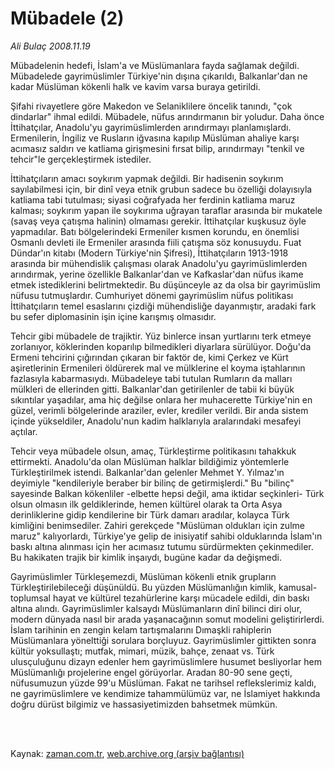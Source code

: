 # Mübadele (2)

*Ali Bulaç 2008.11.19*

<td class="columnist-detail">
<p>Mübadelenin hedefi, İslam'a ve Müslümanlara fayda sağlamak değildi. Mübadelede  gayrimüslimler Türkiye'nin dışına çıkarıldı, Balkanlar'dan ne kadar Müslüman kökenli halk ve kavim varsa buraya getirildi.</p>
<p>
<div id="haberMetinDiv">
<p> Şifahi rivayetlere göre Makedon ve Selaniklilere öncelik tanındı, "çok dindarlar" ihmal edildi. Mübadele, nüfus arındırmanın bir yoludur. Daha önce İttihatçılar, Anadolu'yu gayrimüslimlerden arındırmayı planlamışlardı. Ermenilerin, İngiliz ve Rusların iğvasına kapılıp Müslüman ahaliye karşı acımasız saldırı ve katliama girişmesini fırsat bilip, arındırmayı "tenkil ve tehcir"le gerçekleştirmek istediler. 
<p> İttihatçıların amacı soykırım yapmak değildi. Bir hadisenin soykırım sayılabilmesi için, bir dinî veya etnik grubun sadece bu özelliği dolayısıyla katliama tabi tutulması; siyasi coğrafyada her ferdinin katliama maruz kalması; soykırım yapan ile soykırıma uğrayan taraflar arasında bir mukatele (savaş veya çatışma halinin) olmaması gerekir. İttihatçılar kuşkusuz öyle yapmadılar. Batı bölgelerindeki Ermeniler kısmen korundu, en önemlisi Osmanlı devleti ile Ermeniler arasında fiili çatışma söz konusuydu. Fuat Dündar'ın kitabı (Modern Türkiye'nin Şifresi), İttihatçıların 1913-1918 arasında bir mühendislik çalışması olarak Anadolu'yu gayrimüslimlerden arındırmak, yerine özellikle Balkanlar'dan ve Kafkaslar'dan nüfus ikame etmek istediklerini belirtmektedir. Bu düşünceyle az da olsa bir gayrimüslim nüfusu tutmuşlardır. Cumhuriyet dönemi gayrimüslim nüfus politikası İttihatçıların temel esaslarını çizdiği mühendisliğe dayanmıştır, aradaki fark bu sefer diplomasinin işin içine karışmış olmasıdır.
<p> Tehcir gibi mübadele de trajiktir. Yüz binlerce insan yurtlarını terk etmeye zorlanıyor, köklerinden koparılıp bilmedikleri diyarlara sürülüyor. Doğu'da Ermeni tehcirini çığırından çıkaran bir faktör de, kimi Çerkez ve Kürt aşiretlerinin Ermenileri öldürerek mal ve mülklerine el koyma iştahlarının fazlasıyla kabarmasıydı. Mübadeleye tabi tutulan Rumların da malları mülkleri de ellerinden gitti. Balkanlar'dan getirilenler de tabii ki büyük sıkıntılar yaşadılar, ama hiç değilse onlara her muhacerette Türkiye'nin en güzel, verimli bölgelerinde araziler, evler, krediler verildi. Bir anda sistem içinde yükseldiler, Anadolu'nun kadim halklarıyla aralarındaki mesafeyi açtılar.
<p> Tehcir veya mübadele olsun, amaç, Türkleştirme politikasını tahakkuk ettirmekti. Anadolu'da olan Müslüman halklar bildiğimiz yöntemlerle Türkleştirilmek istendi. Balkanlar'dan gelenler Mehmet Y. Yılmaz'ın deyimiyle "kendileriyle beraber bir bilinç de getirmişlerdi." Bu "bilinç" sayesinde Balkan kökenliler -elbette hepsi değil, ama iktidar seçkinleri- Türk olsun olmasın ilk geldiklerinde, hemen kültürel olarak ta Orta Asya derinliklerine gidip kendilerine bir Türk damarı aradılar, kolayca Türk kimliğini benimsediler. Zahiri gerekçede "Müslüman oldukları için zulme maruz" kalıyorlardı, Türkiye'ye gelip de inisiyatif sahibi olduklarında İslam'ın baskı altına alınması için her acımasız tutumu sürdürmekten çekinmediler. Bu hakikaten trajik bir kimlik inşaıydı, bugüne kadar da değişmedi.
<p> Gayrimüslimler Türkleşemezdi, Müslüman kökenli etnik grupların Türkleştirilebileceği düşünüldü. Bu yüzden Müslümanlığın kimlik, kamusal-toplumsal hayat ve kültürel tezahürlerine karşı mücadele edildi, din baskı altına alındı. Gayrimüslimler kalsaydı Müslümanların dinî bilinci diri olur, modern dünyada nasıl bir arada yaşanacağının somut modelini geliştirirlerdi. İslam tarihinin en zengin kelam tartışmalarını Dımaşkli rahiplerin Müslümanlara yönelttiği sorulara borçluyuz. Gayrimüslimler gittikten sonra kültür yoksullaştı; mutfak, mimari, müzik, bahçe, zenaat vs. Türk ulusçuluğunu dizayn edenler hem gayrimüslimlere husumet besliyorlar hem Müslümanlığı projelerine engel görüyorlar. Aradan 80-90 sene geçti, nüfusumuzun yüzde 99'u Müslüman. Fakat ne tarihsel reflekslerimiz kaldı, ne gayrimüslimlere ve kendimize tahammülümüz var, ne İslamiyet hakkında doğru dürüst bilgimiz ve hassasiyetimizden bahsetmek mümkün. 
<p></p></p></p></p></p></p></div>
</p>


<p><br>
		 </br></p></td>

Kaynak: [zaman.com.tr](http://zaman.com.tr/yazar.do?yazino=761778), [web.archive.org (arşiv bağlantısı)](http://web.archive.org/web/20120314205622/http://www.zaman.com.tr/yazar.do?yazino=761778)
